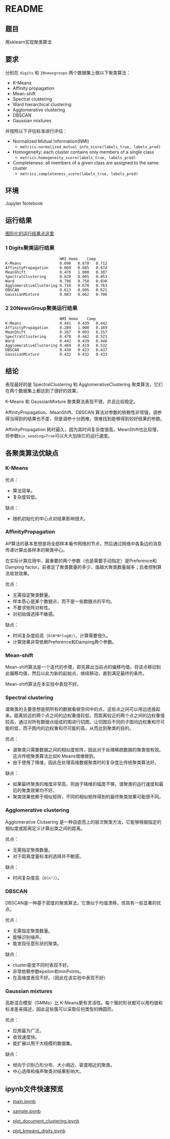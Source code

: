 # README

## 题目

用sklearn实现聚类算法

## 要求

分别在 `digits` 和 `20newsgroups` 两个数据集上做以下聚类算法：

- K-Means
- Affinity propagation
- Mean-shift
- Spectral clustering
- Ward hierarchical clustering
- Agglomerative clustering
- DBSCAN
- Gaussian mixtures

并按照以下评估标准进行评估：

- Normalized Mutual Information(NMI)
  - `metrics.normalized_mutual_info_score(labels_true, labels_pred)`
- Homogeneity: each cluster contains only members of a single class
  - `metrics.homogeneity_score(labels_true, labels_pred)`
- Completeness: all members of a given class are assigned to the same cluster
  - `metrics.completeness_score(labels_true, labels_pred)`

## 环境

Jupyter Notebook

## 运行结果

[图形化的运行结果点这里](https://nbviewer.jupyter.org/github/rayiooo/python_datamining_rayiooo/blob/master/homework1/main.ipynb)

### 1 Digits聚类运行结果

```
                    	NMI	Homo	Comp
K-Means             	0.690	0.670	0.712
AffinityPropagation 	0.669	0.665	0.674
MeanShift           	0.470	1.000	0.307
SpectralClustering  	0.828	0.805	0.853
Ward                	0.796	0.758	0.836
AgglomerativeClustering	0.718	0.678	0.763
DBSCAN              	0.613	0.605	0.621
GaussianMixture     	0.683	0.662	0.706
```

### 2 20NewsGroup聚类运行结果

```
                    	NMI	Homo	Comp
K-Means             	0.441	0.439	0.442
AffinityPropagation 	0.289	1.000	0.169
MeanShift           	0.267	0.893	0.157
SpectralClustering  	0.478	0.442	0.521
Ward                	0.442	0.439	0.446
AgglomerativeClustering	0.469	0.419	0.532
DBSCAN              	0.430	0.423	0.437
GaussianMixture     	0.432	0.432	0.433
```


## 结论

表现最好的是 SpectralClustering 和 AgglomerativeClustering 聚类算法，它们在两个数据集上都达到了很好的效果。

K-Means 和 GaussianMixture 聚类算法表现不错，并且比较稳定。

AffinityPropagation、MeanShift、DBSCAN 算法对参数的依赖性非常强，调参得当得到的结果也不差，但是调参十分困难，很难找到能够得到较好结果的参数。

AffinityPropagation 耗时最久，因为其时间复杂度很高。MeanShift也比较慢，但参数`bin_seeding=True`可以大大加快它的运行速度。

## 各聚类算法优缺点

### K-Means

优点：

* 算法简单。
* 复杂度较低。

缺点：

* 随机初始化的中心点对结果影响很大。

### AffinityPropagation

AP算法的基本思想是将全部样本看作网络的节点，然后通过网络中各条边的消息传递计算出各样本的聚类中心。

在实际计算应用中，最重要的两个参数（也是需要手动指定）是Preference和Damping factor。前者定了聚类数量的多少，值越大聚类数量越多；后者控制算法收敛效果。

优点：

* 无需指定聚类数量。
* 样本质心是某个数据点，而不是一些数据点的平均。
* 不要求矩阵对称性。
* 对初始值选择不敏感。

缺点：

* 时间复杂度较高（`O(N*N*logN)`），计算需要很久。
* 计算效果非常依赖Preference和Damping两个参数。

### Mean-shift

Mean-shift算法是一个迭代的步骤，即先算出当前点的偏移均值，将该点移动到此偏移均值，然后以此为新的起始点，继续移动，直到满足最终的条件。

Mean-shift算法在本实验中表现不好。

### Spectral clustering

谱聚类的主要思想是把所有的数据看做空间中的点，这些点之间可以用边连接起来。距离较远的两个点之间的边权重值较低，而距离较近的两个点之间的边权重值较高，通过对所有数据点组成的图进行切图，让切图后不同的子图间边权重和尽可能的低，而子图内的边权重和尽可能的高，从而达到聚类的目的。

优点：

* 谱聚类只需要数据之间的相似度矩阵，因此对于处理稀疏数据的聚类很有效。这点传统聚类算法比如K-Means很难做到。
* 由于使用了降维，因此在处理高维数据聚类时的复杂度比传统聚类算法好。

缺点：

* 如果最终聚类的维度非常高，则由于降维的幅度不够，谱聚类的运行速度和最后的聚类效果均不好。
* 聚类效果依赖于相似矩阵，不同的相似矩阵得到的最终聚类效果可能很不同。

### Agglomerative clustering

Agglomerative Clutsering 是一种自底而上的层次聚类方法，它能够根据指定的相似度或距离定义计算出类之间的距离。

优点：

- 无需指定聚类数量。
- 对于距离度量标准的选择并不敏感。


缺点：

* 时间复杂度高（`O(n³)`）。

### DBSCAN

DBSCAN是一种基于密度的聚类算法，它类似于均值漂移，但具有一些显著的优点。

优点：

* 无需指定聚类数量。
* 能够识别噪声。
* 能发现任意形状的聚类。

缺点：

* cluster密度不同时表现不好。
* 非常依赖参数epsilon和minPoints。
* 在高维度表现不好。（因此在该实验中表现不好）

### Gaussian mixtures

高斯混合模型（GMMs）比 K-Means更有灵活性。每个簇的形状都可以用均值和标准差来描述，因此这些簇可以采取任何类型的椭圆形。

优点：

* 应用最为广泛。
* 收敛速度快。
* 能扩展以用于大规模的数据集。

缺点：

* 倾向于识别凸形分布、大小相近、密度相近的聚类。
* 中心选择和噪声聚类对结果影响大。

## ipynb文件快速预览

- [main.ipynb](https://nbviewer.jupyter.org/github/rayiooo/python_datamining_rayiooo/blob/master/homework1/main.ipynb)

- [sample.ipynb](https://nbviewer.jupyter.org/github/rayiooo/python_datamining_rayiooo/blob/master/homework1/sample.ipynb)

- [plot_document_clustering.ipynb](https://nbviewer.jupyter.org/github/rayiooo/python_datamining_rayiooo/blob/master/homework1/plot_document_clustering.ipynb)
- [plot_kmeans_digits.ipynb](https://nbviewer.jupyter.org/github/rayiooo/python_datamining_rayiooo/blob/master/homework1/plot_kmeans_digits.ipynb)
